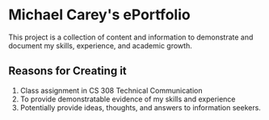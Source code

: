 # Michael Carey's ePortfolio
This project is a collection of content and information to demonstrate and document my skills, experience, and academic growth.

## Reasons for Creating it
1. Class assignment in CS 308 Technical Communication
2. To provide demonstratable evidence of my skills and experience
3. Potentially provide ideas, thoughts, and answers to information seekers.
